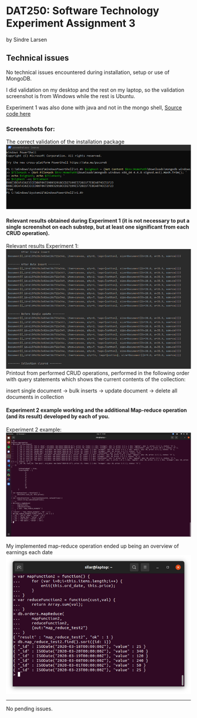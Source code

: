 # DAT250: Software Technology Experiment Assignment 3
by Sindre Larsen

## Technical issues
No technical issues encountered during installation, setup or use of MongoDB.

I did validation on my desktop and the rest on my laptop, so the validation screenshot is from
Windows while the rest is Ubuntu.

Experiment 1 was also done with java and not in the mongo shell, [Source code here](https://github.com/SiLar92/expass3)

### Screenshots for:
The correct validation of the installation package
![](images/expass3/verified.png "")


#### Relevant results obtained during Experiment 1 (it is not necessary to put a single screenshot on each substep, but at least one significant from each CRUD operation).
Relevant results Experiment 1:
![](images/expass3/printout.png "")
Printout from performed CRUD operations, performed in the following order with query statements which shows the current contents of the collection:

insert single document -> bulk inserts -> update document -> delete all documents in collection


#### Experiment 2 example working and the additional Map-reduce operation (and its result) developed by each of you.

Experiment 2 example:
![](images/expass3/aggregation.png?raw=true)


My implemented map-reduce operation ended up being an overview of earnings each date
![](images/expass3/aggregation2.png?raw=true)

----
No pending issues.